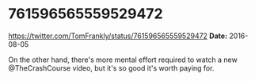 # 761596565559529472
https://twitter.com/TomFrankly/status/761596565559529472
**Date:** 2016-08-05

On the other hand, there's more mental effort required to watch a new @TheCrashCourse video, but it's so good it's worth paying for.
